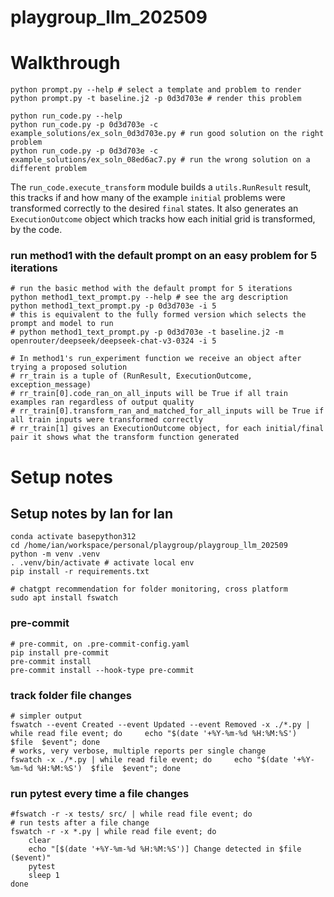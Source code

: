 # playgroup_llm_202509


# Walkthrough

```
python prompt.py --help # select a template and problem to render
python prompt.py -t baseline.j2 -p 0d3d703e # render this problem
```

```
python run_code.py --help
python run_code.py -p 0d3d703e -c example_solutions/ex_soln_0d3d703e.py # run good solution on the right problem
python run_code.py -p 0d3d703e -c example_solutions/ex_soln_08ed6ac7.py # run the wrong solution on a different problem
```

The `run_code.execute_transform` module builds a `utils.RunResult` result, this tracks if and how many of the example `initial` problems were transformed correctly to the desired `final` states. It also generates an `ExecutionOutcome` object which tracks how each initial grid is transformed, by the code.

### run method1 with the default prompt on an easy problem for 5 iterations

```
# run the basic method with the default prompt for 5 iterations
python method1_text_prompt.py --help # see the arg description
python method1_text_prompt.py -p 0d3d703e -i 5
# this is equivalent to the fully formed version which selects the prompt and model to run
# python method1_text_prompt.py -p 0d3d703e -t baseline.j2 -m openrouter/deepseek/deepseek-chat-v3-0324 -i 5

# In method1's run_experiment function we receive an object after trying a proposed solution
# rr_train is a tuple of (RunResult, ExecutionOutcome, exception_message)
# rr_train[0].code_ran_on_all_inputs will be True if all train examples ran regardless of output quality
# rr_train[0].transform_ran_and_matched_for_all_inputs will be True if all train inputs were transformed correctly
# rr_train[1] gives an ExecutionOutcome object, for each initial/final pair it shows what the transform function generated
``` 


# Setup notes


## Setup notes by Ian for Ian

```
conda activate basepython312
cd /home/ian/workspace/personal/playgroup/playgroup_llm_202509
python -m venv .venv
. .venv/bin/activate # activate local env
pip install -r requirements.txt

# chatgpt recommendation for folder monitoring, cross platform
sudo apt install fswatch
```

### pre-commit

```
# pre-commit, on .pre-commit-config.yaml
pip install pre-commit
pre-commit install
pre-commit install --hook-type pre-commit
```

### track folder file changes

```
# simpler output
fswatch --event Created --event Updated --event Removed -x ./*.py | while read file event; do     echo "$(date '+%Y-%m-%d %H:%M:%S')  $file  $event"; done
# works, very verbose, multiple reports per single change
fswatch -x ./*.py | while read file event; do     echo "$(date '+%Y-%m-%d %H:%M:%S')  $file  $event"; done
```

### run pytest every time a file changes

```
#fswatch -r -x tests/ src/ | while read file event; do
# run tests after a file change
fswatch -r -x *.py | while read file event; do
    clear
    echo "[$(date '+%Y-%m-%d %H:%M:%S')] Change detected in $file ($event)"
    pytest
    sleep 1
done
```
